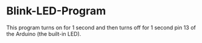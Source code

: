# Blink-LED-Program
This program turns on for 1 second and then turns off for 1 second pin 13 of the Arduino (the built-in LED).
